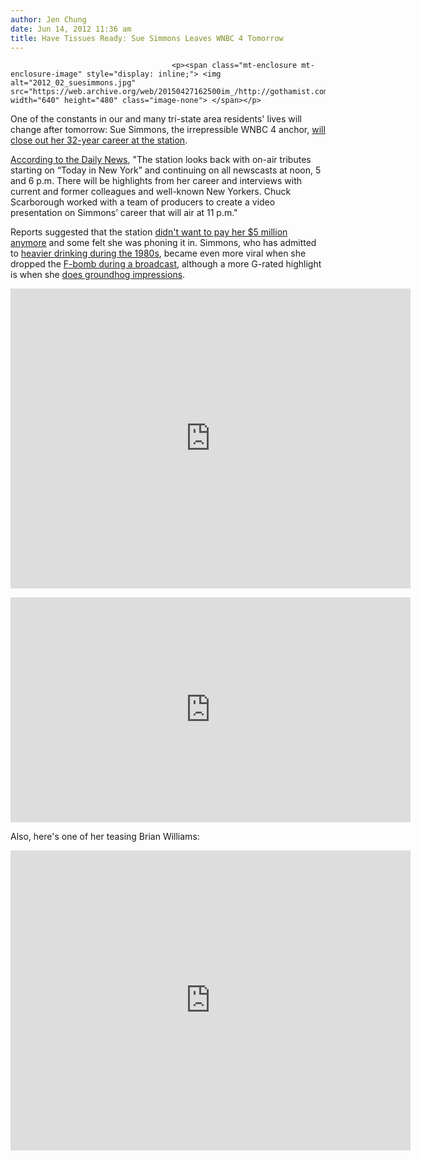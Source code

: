 ```yaml
---
author: Jen Chung
date: Jun 14, 2012 11:36 am
title: Have Tissues Ready: Sue Simmons Leaves WNBC 4 Tomorrow
---
```


	
										<p><span class="mt-enclosure mt-enclosure-image" style="display: inline;"> <img alt="2012_02_suesimmons.jpg" src="https://web.archive.org/web/20150427162500im_/http://gothamist.com/attachments/jen/2012_02_suesimmons.jpg" width="640" height="480" class="image-none"> </span></p>

<p>One of the constants in our and many tri-state area residents&apos; lives will change after tomorrow: Sue Simmons, the irrepressible WNBC 4 anchor, <a href="https://web.archive.org/web/20150427162500/http://gothamist.com/2012/06/04/sue_simmonss_final_channel_4_newsca.php">will close out her 32-year career at the station</a>.  </p>

<p><a href="https://web.archive.org/web/20150427162500/http://www.nydailynews.com/entertainment/television/tube-wnbc-salute-sue-simmons-day-long-reports-friday-article-1.1095066?localLinksEnabled=false">According to the Daily News</a>, &quot;The station looks back with on-air tributes starting on &#x201C;Today in New York&#x201D; and continuing on all newscasts at noon, 5 and 6 p.m.  There will be highlights from her career and interviews with current and former colleagues and well-known New Yorkers. Chuck Scarborough worked with a team of producers to create a video presentation on Simmons&#x2019; career that will air at 11 p.m.&quot;</p>

<p>Reports suggested that the station <a href="https://web.archive.org/web/20150427162500/http://gothamist.com/2012/03/08/so_long_sue_simmons_sources_claim_s.php">didn&apos;t want to pay her $5 million anymore</a> and some felt she was phoning it in.  Simmons, who has admitted to <a href="https://web.archive.org/web/20150427162500/http://www.observer.com/2009/11/sue-simmons-admits-to-drinkingandanchoring-during-the-80s/">heavier drinking during the 1980s</a>, became even more viral when she dropped the <a href="https://web.archive.org/web/20150427162500/http://gothamist.com/2008/05/13/sue_simmons_unw.php">F-bomb during a broadcast</a>, although a more G-rated highlight is when she <a href="https://web.archive.org/web/20150427162500/http://gothamist.com/2008/02/02/video_of_the_da_160.php">does groundhog impressions</a>.</p>

<p><iframe width="640" height="480" src="https://web.archive.org/web/20150427162500if_/http://www.youtube.com/embed/nYAMDhVT50I" frameborder="0" allowfullscreen></iframe></p>

<p><iframe width="640" height="360" src="https://web.archive.org/web/20150427162500if_/http://www.youtube.com/embed/Yl76wlzRIOg" frameborder="0" allowfullscreen></iframe></p>

<p>Also, here&apos;s one of her teasing Brian Williams:</p>

<p><iframe width="640" height="480" src="https://web.archive.org/web/20150427162500if_/http://www.youtube.com/embed/nxmSBNdEkpE" frameborder="0" allowfullscreen></iframe></p>					
										
									
				